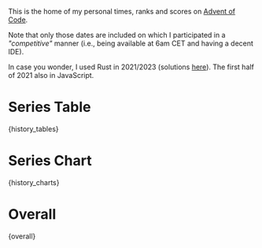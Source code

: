 This is the home of my personal times, ranks and scores on [Advent of Code](https://adventofcode.com/).

Note that only those dates are included on which I participated in a *"competitive"* manner (i.e., being available at 6am CET and having a decent IDE).

In case you wonder, I used Rust in 2021/2023 (solutions [here](https://github.com/M1ngXU/aoc-rs)). The first half of 2021 also in JavaScript.

# Series Table
{history_tables}

# Series Chart
{history_charts}

# Overall
{overall}
